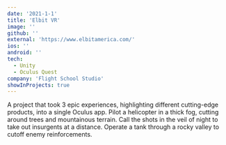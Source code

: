 ```yaml
---
date: '2021-1-1'
title: 'Elbit VR'
image: ''
github: ''
external: 'https://www.elbitamerica.com/'
ios: ''
android: ''
tech:
  - Unity
  - Oculus Quest
company: 'Flight School Studio'
showInProjects: true
---
```


A project that took 3 epic experiences, highlighting different cutting-edge products, into a single Oculus app. Pilot a helicopter in a thick fog, cutting around trees and mountainous terrain. Call the shots in the veil of night to take out insurgents at a distance. Operate a tank through a rocky valley to cutoff enemy reinforcements.
